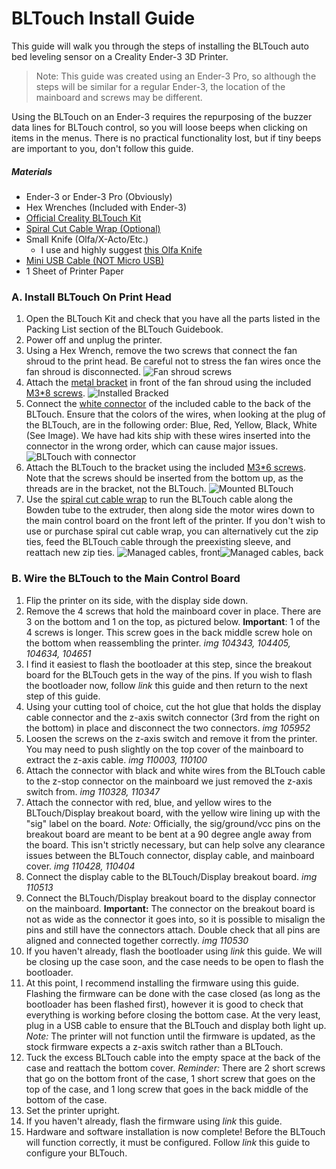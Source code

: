 # BLTouch Install Guide

This guide will walk you through the steps of installing the BLTouch auto bed leveling sensor on a Creality Ender-3 3D Printer.

> Note: This guide was created using an Ender-3 Pro, so although the steps will be similar for a regular Ender-3, the location of the mainboard and screws may be different.

Using the BLTouch on an Ender-3 requires the repurposing of the buzzer data lines for BLTouch control, so you will loose beeps when clicking on items in the menus. There is no practical functionality lost, but if tiny beeps are important to you, don't follow this guide. 



##### Materials

* Ender-3 or Ender-3 Pro (Obviously)
* Hex Wrenches (Included with Ender-3)
* [Official Creality BLTouch Kit](https://www.amazon.com/gp/product/B07SCLF42D)
* [Spiral Cut Cable Wrap (Optional)](https://www.mmnewman.com/products/heli-tube-spiral-wrap-abrasion-protector/heli-tube-spiral-cable-wrap-and-abrasion-protector/polyethylene-heli-tube-spiral-cable-wrap-and-abrasion-protector/black-polyethylene-spiral-wrap-3-8-od-on-a-25ft-spool/)
* Small Knife (Olfa/X-Acto/Etc.)
  * I use and highly suggest [this Olfa Knife](https://olfa.com/professional/product/stainless-steel-precision-knife-svr-2/)
* [Mini USB Cable (NOT Micro USB)](https://www.monoprice.com/product?p_id=3896)
* 1 Sheet of Printer Paper



### A. Install BLTouch On Print Head

1. Open the BLTouch Kit and check that you have all the parts listed in the Packing List section of the BLTouch Guidebook.
2. Power off and unplug the printer.
3. Using a Hex Wrench, remove the two screws that connect the fan shroud to the print head. Be careful not to stress the fan wires once the fan shroud is disconnected. ![Fan shroud screws](/Images/Photos/IMG_20200130_101251.jpg)
4. Attach the [metal bracket](https://github.com/Jonathan-F-Bell/Ender-3-Ultimate/blob/master/Images/Photos/IMG_20200130_101431.jpg?raw=true) in front of the fan shroud using the included [M3\*8 screws](https://github.com/Jonathan-F-Bell/Ender-3-Ultimate/blob/master/Images/Photos/IMG_20200130_101353.jpg?raw=true). ![Installed Bracked](/Images/Photos/IMG_20200130_101602.jpg)
5. Connect the [white connector](https://github.com/Jonathan-F-Bell/Ender-3-Ultimate/blob/master/Images/Photos/IMG_20200130_101745.jpg?raw=true) of the included cable to the back of the BLTouch. Ensure that the colors of the wires, when looking at the plug of the BLTouch, are in the following order: Blue, Red, Yellow, Black, White (See Image). We have had kits ship with these wires inserted into the connector in the wrong order, which can cause major issues. ![BLTouch with connector](/Images/Photos/IMG_20200130_102249.jpg)
6. Attach the BLTouch to the bracket using the included [M3\*6 screws](https://github.com/Jonathan-F-Bell/Ender-3-Ultimate/blob/master/Images/Photos/IMG_20200130_102310.jpg?raw=true). Note that the screws should be inserted from the bottom up, as the threads are in the bracket, not the BLTouch. ![Mounted BLTouch](/Images/Photos/IMG_20200130_102622.jpg)
7. Use the [spiral cut cable wrap](https://github.com/Jonathan-F-Bell/Ender-3-Ultimate/blob/master/Images/Photos/IMG_20200130_102933.jpg?raw=true) to run the BLTouch cable along the Bowden tube to the extruder, then along side the motor wires down to the main control board on the front left of the printer. If you don't wish to use or purchase spiral cut cable wrap, you can alternatively cut the zip ties, feed the BLTouch cable through the preexisting sleeve, and reattach new zip ties. ![Managed cables, front](/Images/Photos/IMG_20200130_104217.jpg)![Managed cables, back](/Images/Photos/IMG_20200130_104156.jpg)

### B. Wire the BLTouch to the Main Control Board

1.  Flip the printer on its side, with the display side down.
2. Remove the 4 screws that hold the mainboard cover in place. There are 3 on the bottom and 1 on the top, as pictured below. **Important**: 1 of the 4 screws is longer. This screw goes in the back middle screw hole on the bottom when reassembling the printer. _img 104343, 104405, 104634, 104651_
3. I find it easiest to flash the bootloader at this step, since the breakout board for the BLTouch gets in the way of the pins. If you wish to flash the bootloader now, follow _link_ this guide and then return to the next step of this guide.
4. Using your cutting tool of choice, cut the hot glue that holds the display cable connector and the z-axis switch connector (3rd from the right on the bottom) in place and disconnect the two connectors. _img 105952_
5. Loosen the screws on the z-axis switch and remove it from the printer. You may need to push slightly on the top cover of the mainboard to extract the z-axis cable. _img 110003, 110100_
6. Attach the connector with black and white wires from the BLTouch cable to the z-stop connector on the mainboard we just removed the z-axis switch from. _img 110328, 110347_
7. Attach the connector with red, blue, and yellow wires to the BLTouch/Display breakout board, with the yellow wire lining up with the "sig" label on the board. *Note:* Officially, the sig/ground/vcc pins on the breakout board are meant to be bent at a 90 degree angle away from the board. This isn't strictly necessary, but can help solve any clearance issues between the BLTouch connector, display cable, and mainboard cover. _img 110428, 110404_
8. Connect the display cable to the BLTouch/Display breakout board. _img 110513_
9. Connect the BLTouch/Display breakout board to the display connector on the mainboard. **Important:** The connector on the breakout board is not as wide as the connector it goes into, so it is possible to misalign the pins and still have the connectors attach. Double check that all pins are aligned and connected together correctly. _img 110530_
10. If you haven't already, flash the bootloader using _link_ this guide. We will be closing up the case soon, and the case needs to be open to flash the bootloader.
11. At this point, I recommend installing the firmware using this guide. Flashing the firmware can be done with the case closed (as long as the bootloader has been flashed first), however it is good to check that everything is working before closing the bottom case. At the very least, plug in a USB cable to ensure that the BLTouch and display both light up. *Note:* The printer will not function until the firmware is updated, as the stock firmware expects a z-axis switch rather than a BLTouch.
12.  Tuck the excess BLTouch cable into the empty space at the back of the case and reattach the bottom cover. *Reminder:* There are 2 short screws that go on the bottom front of the case, 1 short screw that goes on the top of the case, and 1 long screw that goes in the back middle of the bottom of the case.
13. Set the printer upright.
14. If you haven't already, flash the firmware using *link* this guide.
15. Hardware and software installation is now complete! Before the BLTouch will function correctly, it must be configured. Follow *link* this guide to configure your BLTouch.

